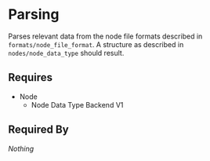 # Parsing

Parses relevant data from the node file formats described in `formats/node_file_format`. A structure as described in `nodes/node_data_type` should result.

## Requires

- Node
    - Node Data Type Backend V1

## Required By

*Nothing*
